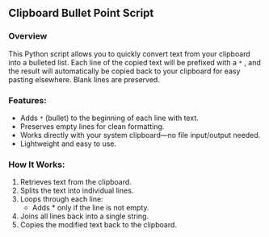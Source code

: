 ## Clipboard Bullet Point Script
### Overview
This Python script allows you to quickly convert text from your clipboard into a bulleted list. Each line of the copied text will be prefixed with a `*` , and the result will automatically be copied back to your clipboard for easy pasting elsewhere. Blank lines are preserved.

### Features:
- Adds `*` (bullet) to the beginning of each line with text.
- Preserves empty lines for clean formatting.
- Works directly with your system clipboard—no file input/output needed.
- Lightweight and easy to use.

### How It Works:
1. Retrieves text from the clipboard.
2. Splits the text into individual lines.
3. Loops through each line:
    - Adds * only if the line is not empty.
4. Joins all lines back into a single string.
5. Copies the modified text back to the clipboard.
